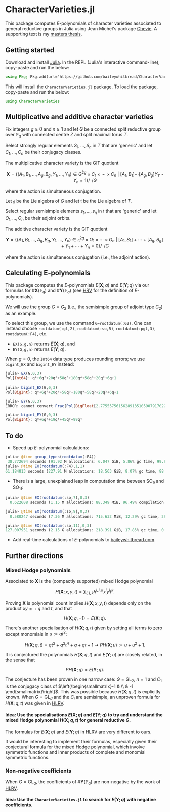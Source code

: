 # CharacterVarieties.jl

This package computes $E$-polynomials of character varieties associated to general reductive groups in Julia using Jean Michel's package [Chevie](https://github.com/jmichel7/Chevie.jl). A supporting text is my [masters thesis](https://baileywhitbread.com/files/24_mphil_thesis.pdf).





## Getting started
Download and install [Julia](https://julialang.org/downloads/). In the REPL (Julia's interactive command-line), copy-paste and run the below:

```julia
using Pkg; Pkg.add(url="https://github.com/baileywhitbread/CharacterVarieties.jl")
```

This will install the `CharacterVarieties.jl` package. To load the package, copy-paste and run the below:

```julia
using CharacterVarieties
```





## Multiplicative and additive character varieties
Fix integers $g\geq 0$ and $n\geq 1$ and let $G$ be a connected split reductive group over $\mathbb{F}_q$ with connected centre $Z$ and split maximal torus $T$. 

Select strongly regular elements $S_1,\ldots,S_n$ in $T$ that are 'generic' and let $C_1,\ldots,C_n$ be their conjugacy classes.

The multiplicative character variety is the GIT quotient
```math
\mathbf{X} = \bigg\{(A_1,B_1,\ldots,A_g,B_g,Y_1,\ldots,Y_n)\in G^{2g}\times C_1\times \cdots\times C_n\ \bigg|\ [A_1,B_1]\cdots[A_g,B_g]Y_1\cdots Y_n = 1\bigg\}\bigg/\!\!\!\!\!\bigg/G
```
where the action is simultaneous conjugation. 

Let $\mathfrak{g}$ be the Lie algebra of $G$ and let $\mathfrak{t}$ be the Lie algebra of $T$. 

Select regular semisimple elements $s_1,\ldots,s_n$ in $\mathfrak{t}$ that are 'generic' and let $O_1,\ldots,O_n$ be their adjoint orbits. 

The additive character variety is the GIT quotient
```math
\mathbf{Y} = \bigg\{(A_1,B_1,\ldots,A_g,B_g,Y_1,\ldots,Y_n)\in \mathfrak{g}^{2g}\times O_1\times \cdots\times O_n\ \bigg|\ [A_1,B_1]+\cdots+[A_g,B_g] + Y_1+ \cdots + Y_n = 0\bigg\}\bigg/\!\!\!\!\!\bigg/G
```
where the action is simultaneous conjugation (i.e., the adjoint action). 

## Calculating E-polynomials
This package computes the $E$-polynomials $E(\mathbf{X};q)$ and $E(\mathbf{Y};q)$ via our formulas for $`\#\mathbf{X}(\mathbb{F}_q)`$ and $`\#\mathbf{Y}(\mathbb{F}_q)`$ (see [HRV](https://link.springer.com/article/10.1007/s00222-008-0142-x) for the definition of $E$-polynomials). 

We will use the group $G=G_2$ (i.e., the semisimple group of adjoint type $G_2$) as an example. 

To select this group, we use the command `G=rootdatum(:G2)`. One can instead choose `rootdatum(:gl,2)`, `rootdatum(:so,5)`, `rootdatum(:pgl,3)`, `rootdatum(:F4)`, etc.

- `EX(G,g,n)` returns $E(\mathbf{X};q)$, and
- `EY(G,g,n)` returns $E(\mathbf{Y};q)$.

When $g=0$, the `Int64` data type produces rounding errors; we use `bigint_EX` and `bigint_EY` instead:

```julia
julia> EX(G,0,3)
Pol{Int64}: q⁸+6q⁷+20q⁶+58q⁵+180q⁴+58q³+20q²+6q+1

julia> bigint_EX(G,0,3)
Pol{BigInt}: q⁸+6q⁷+20q⁶+58q⁵+180q⁴+58q³+20q²+6q+1

julia> EY(G,0,3)
ERROR: cannot convert Frac(Pol(BigFloat[2.77555756156289135105907917022705078125e-17, 0.0, 3.3306690738754696212708950042724609375e-16, 5.5511151231257827021181583404541015625e-16, -99.0, -45.000000000000000610622663543836097232997417449951171875, 80.0, 39.0, 18.0, 6.0, 1.0]),Pol(BigFloat[-1.0, 0.0, 1.0])) to Pol

julia> bigint_EY(G,0,3)
Pol{BigInt}: q⁸+6q⁷+19q⁶+45q⁵+99q⁴
```






## To do
- Speed up $E$-polynomial calculations:
```julia
julia> @time group_types(rootdatum(:F4))
 38.772694 seconds (91.92 M allocations: 6.047 GiB, 5.86% gc time, 99.80% compilation time)
julia> @time EX(rootdatum(:F4),1,1)
61.184813 seconds (227.91 M allocations: 18.563 GiB, 8.07% gc time, 88.52% compilation time)
```


- There is a large, unexplained leap in computation time between $\mathrm{SO}_9$ and $\mathrm{SO}_{11}$:
```julia
julia> @time EX(rootdatum(:so,7),0,3)
  0.622608 seconds (1.15 M allocations: 88.349 MiB, 96.49% compilation time)

julia> @time EX(rootdatum(:so,9),0,3)
  0.580247 seconds (7.36 M allocations: 715.632 MiB, 12.29% gc time, 28.14% compilation time)

julia> @time EX(rootdatum(:so,11),0,3)
127.007951 seconds (2.15 G allocations: 218.391 GiB, 17.85% gc time, 0.44% compilation time)
```


- Add real-time calculations of $E$-polynomials to [baileywhitbread.com](https://www.baileywhitbread.com).




## Further directions

### Mixed Hodge polynomials
Associated to $\mathbf{X}$ is the (compactly supported) mixed Hodge polynomial
```math
H(\mathbf{X};x,y,t) = \sum_{i,j,k} h^{i,j,k} x^i y^j t^k.
```
Proving $\mathbf{X}$ is polynomial count implies $H(\mathbf{X};x,y,t)$ depends only on the product $xy=:q$ and $t$, and that
```math
H(\mathbf{X};q,-1) = E(\mathbf{X};q).
```
There's another specialisation of $H(\mathbf{X};q,t)$ given by setting all terms to zero except monomials in $u:=qt^2$:
```math
H(\mathbf{X};q,t)=qt^2 + q^2t^4 + q + qt + 1 \rightsquigarrow PH(\mathbf{X};u):=u+u^2+1.
```
It is conjectured the polynomials $H(\mathbf{X};q,t)$ and $E(\mathbf{Y};u)$ are closely related, in the sense that
```math
PH(\mathbf{X};q) = E(\mathbf{Y};q).
```
The conjecture has been proven in one narrow case: $G=\mathrm{GL}_2$, $n=1$ and $C_1$ is the conjugacy class of $`\left(\begin{smallmatrix}-1 & \\ & -1 \end{smallmatrix}\right)`$. This was possible because $H(\mathbf{X};q,t)$ is explicitly known. When $G=\mathrm{GL}_d$ and the $C_i$ are semisimple, an unproven formula for $H(\mathbf{X};q,t)$ was given in [HLRV](https://projecteuclid.org/journals/duke-mathematical-journal/volume-160/issue-2/Arithmetic-harmonic-analysis-on-character-and-quiver-varieties/10.1215/00127094-1444258.full). 


#### Idea: Use the specialisations $E(\mathbf{X};q)$ and $E(\mathbf{Y};q)$ to try and understand the mixed Hodge polynomial $H(\mathbf{X};q,t)$ for general reductive $G$.

The formulas for $E(\mathbf{X};q)$ and $E(\mathbf{Y};q)$ in [HLRV](https://projecteuclid.org/journals/duke-mathematical-journal/volume-160/issue-2/Arithmetic-harmonic-analysis-on-character-and-quiver-varieties/10.1215/00127094-1444258.full) are very different to ours. 

It would be interesting to implement their formulas, especially given their conjectural formula for the mixed Hodge polynomial, which involve symmetric functions and inner products of complete and monomial symmetric functions.  

### Non-negative coefficients
When $G=\mathrm{GL}_d$, the coefficients of $`\#\mathbf{Y}(\mathbb{F}_q)`$ are non-negative by the work of [HLRV](https://projecteuclid.org/journals/duke-mathematical-journal/volume-160/issue-2/Arithmetic-harmonic-analysis-on-character-and-quiver-varieties/10.1215/00127094-1444258.full).

#### Idea: Use the `CharacterVarieties.jl` to search for $E(\mathbf{Y};q)$ with negative coefficients.
